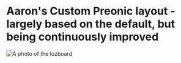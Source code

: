 # Aaron's Custom Preonic layout - largely based on the default, but being continuously improved

![A photo of the lozboard](https://repository-images.githubusercontent.com/379478568/5a1e5780-d3a3-11eb-9a0d-1512b20a3a5f)